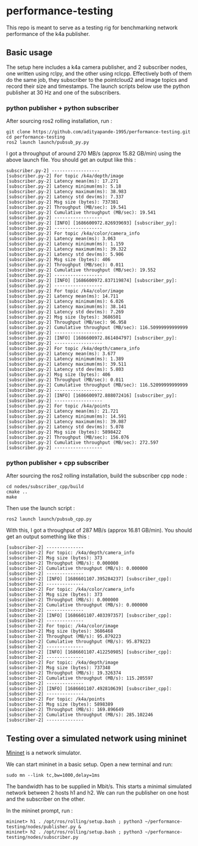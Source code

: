 # performance-testing

This repo is meant to serve as a testing rig for benchmarking network performance of the k4a publisher.

## Basic usage
The setup here includes a k4a camera publisher, and 2 subscriber nodes, one written using rclpy, and the other using rclcpp.
Effectively both of them do the same job, they subscriber to the pointcloud2 and image topics and record their size and timestamps.
The launch scripts below use the python publisher at 30 Hz and one of the subscribers.

### python publisher + python subscriber
After sourcing ros2 rolling installation, run :

```
git clone https://github.com/adityapande-1995/performance-testing.git
cd performance-testing
ros2 launch launch/pubsub_py.py
```
I got a throughput of around 270 MB/s (approx 15.82 GB/min) using the above launch file. You should get an output like this : 
```
subscriber.py-2] ------------------
[subscriber.py-2] For topic /k4a/depth/image
[subscriber.py-2] Latency mean(ms): 17.271
[subscriber.py-2] Latency minimum(ms): 5.18
[subscriber.py-2] Latency maximum(ms): 38.983
[subscriber.py-2] Latency std dev(ms): 7.337
[subscriber.py-2] Msg size (bytes): 737381
[subscriber.py-2] Throughput (MB/sec): 19.541
[subscriber.py-2] Cumulative throughput (MB/sec): 19.541
[subscriber.py-2] ------------------
[subscriber.py-2] [INFO] [1686600972.826939693] [subscriber_py]: 
[subscriber.py-2] ------------------
[subscriber.py-2] For topic /k4a/color/camera_info
[subscriber.py-2] Latency mean(ms): 3.063
[subscriber.py-2] Latency minimum(ms): 1.159
[subscriber.py-2] Latency maximum(ms): 39.322
[subscriber.py-2] Latency std dev(ms): 5.906
[subscriber.py-2] Msg size (bytes): 406
[subscriber.py-2] Throughput (MB/sec): 0.011
[subscriber.py-2] Cumulative throughput (MB/sec): 19.552
[subscriber.py-2] ------------------
[subscriber.py-2] [INFO] [1686600972.837119874] [subscriber_py]: 
[subscriber.py-2] ------------------
[subscriber.py-2] For topic /k4a/color/image
[subscriber.py-2] Latency mean(ms): 14.711
[subscriber.py-2] Latency minimum(ms): 6.026
[subscriber.py-2] Latency maximum(ms): 38.141
[subscriber.py-2] Latency std dev(ms): 7.269
[subscriber.py-2] Msg size (bytes): 3686501
[subscriber.py-2] Throughput (MB/sec): 96.958
[subscriber.py-2] Cumulative throughput (MB/sec): 116.50999999999999
[subscriber.py-2] ------------------
[subscriber.py-2] [INFO] [1686600972.861404797] [subscriber_py]: 
[subscriber.py-2] ------------------
[subscriber.py-2] For topic /k4a/depth/camera_info
[subscriber.py-2] Latency mean(ms): 3.677
[subscriber.py-2] Latency minimum(ms): 1.389
[subscriber.py-2] Latency maximum(ms): 39.511
[subscriber.py-2] Latency std dev(ms): 5.803
[subscriber.py-2] Msg size (bytes): 406
[subscriber.py-2] Throughput (MB/sec): 0.011
[subscriber.py-2] Cumulative throughput (MB/sec): 116.52099999999999
[subscriber.py-2] ------------------
[subscriber.py-2] [INFO] [1686600972.888072416] [subscriber_py]: 
[subscriber.py-2] ------------------
[subscriber.py-2] For topic /k4a/points
[subscriber.py-2] Latency mean(ms): 21.721
[subscriber.py-2] Latency minimum(ms): 14.591
[subscriber.py-2] Latency maximum(ms): 39.087
[subscriber.py-2] Latency std dev(ms): 5.078
[subscriber.py-2] Msg size (bytes): 5898422
[subscriber.py-2] Throughput (MB/sec): 156.076
[subscriber.py-2] Cumulative throughput (MB/sec): 272.597
[subscriber.py-2] ------------------
```

### python publisher + cpp subscriber
After sourcing the ros2 rolling installation, build the subscriber cpp node :
```
cd nodes/subscriber_cpp/build
cmake ..
make
```
Then use the launch script :

```
ros2 launch launch/pubsub_cpp.py
```
With this, I got a throughput of 287 MB/s (approx 16.81 GB/min). You should get an output something like this :
```
[subscriber-2] --------------
[subscriber-2] For topic: /k4a/depth/camera_info
[subscriber-2] Msg size (bytes): 373
[subscriber-2] Throughput (MB/s): 0.000000
[subscriber-2] Cumulative throughput (MB/s): 0.000000
[subscriber-2] --------------
[subscriber-2] [INFO] [1686601107.395284237] [subscriber_cpp]: 
[subscriber-2] --------------
[subscriber-2] For topic: /k4a/color/camera_info
[subscriber-2] Msg size (bytes): 373
[subscriber-2] Throughput (MB/s): 0.000000
[subscriber-2] Cumulative throughput (MB/s): 0.000000
[subscriber-2] --------------
[subscriber-2] [INFO] [1686601107.403397357] [subscriber_cpp]: 
[subscriber-2] --------------
[subscriber-2] For topic: /k4a/color/image
[subscriber-2] Msg size (bytes): 3686468
[subscriber-2] Throughput (MB/s): 95.879223
[subscriber-2] Cumulative throughput (MB/s): 95.879223
[subscriber-2] --------------
[subscriber-2] [INFO] [1686601107.412250985] [subscriber_cpp]: 
[subscriber-2] --------------
[subscriber-2] For topic: /k4a/depth/image
[subscriber-2] Msg size (bytes): 737348
[subscriber-2] Throughput (MB/s): 19.326374
[subscriber-2] Cumulative throughput (MB/s): 115.205597
[subscriber-2] --------------
[subscriber-2] [INFO] [1686601107.492810639] [subscriber_cpp]: 
[subscriber-2] --------------
[subscriber-2] For topic: /k4a/points
[subscriber-2] Msg size (bytes): 5898389
[subscriber-2] Throughput (MB/s): 169.896649
[subscriber-2] Cumulative throughput (MB/s): 285.102246
[subscriber-2] --------------
```

## Testing over a simulated network using mininet

[Mininet](https://github.com/mininet/mininet) is a network simulator.

We can start mininet in a basic setup. Open a new terminal and run: 
```
sudo mn --link tc,bw=1000,delay=1ms
```
The bandwidth has to be supplied in Mbit/s. This starts a minimal simulated network between 2 hosts h1 and h2.
We can run the publisher on one host and the subscriber on the other.

In the mininet prompt, run :
```
mininet> h1 . /opt/ros/rolling/setup.bash ; python3 ~/performance-testing/nodes/publisher.py &
mininet> h2 . /opt/ros/rolling/setup.bash ; python3 ~/performance-testing/nodes/subscriber.py
```
